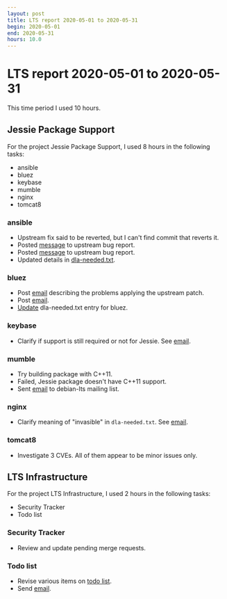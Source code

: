 ```yaml
---
layout: post
title: LTS report 2020-05-01 to 2020-05-31
begin: 2020-05-01
end: 2020-05-31
hours: 10.0
---
```


# LTS report 2020-05-01 to 2020-05-31

This time period I used 10 hours.

## Jessie Package Support
For the project Jessie Package Support, I used 8 hours in the following tasks:

* ansible
* bluez
* keybase
* mumble
* nginx
* tomcat8

### ansible
* Upstream fix said to be reverted, but I can't find commit that reverts it.
* Posted [message](https://github.com/ansible/ansible/issues/67794#issuecomment-624916619) to
  upstream bug report.
* Posted [message](https://github.com/ansible/ansible/issues/67794#issuecomment-625506301) to
  upstream bug report.
* Updated details in [dla-needed.txt](https://salsa.debian.org/security-tracker-team/security-tracker/-/commit/30d7d0ff2ca51867e1917a180573e6597f940118).

### bluez
* Post [email](https://lists.debian.org/debian-lts/2020/05/msg00030.html) describing the problems applying the
  upstream patch.
* Post [email](https://lists.debian.org/debian-lts/2020/05/msg00038.html).
* [Update](https://salsa.debian.org/security-tracker-team/security-tracker/-/commit/42382c38102044d17b6ad1819f59d490b95d7c94)
  dla-needed.txt entry for bluez.

### keybase
* Clarify if support is still required or not for Jessie. See [email](https://lists.debian.org/debian-lts/2020/05/msg00011.html).

### mumble
* Try building package with C++11.
* Failed, Jessie package doesn't have C++11 support.
* Sent [email](https://lists.debian.org/debian-lts/2020/05/msg00007.html) to debian-lts mailing list.

### nginx
* Clarify meaning of "invasible" in `dla-needed.txt`. See [email](https://lists.debian.org/debian-lts/2020/05/msg00012.html).

### tomcat8
* Investigate 3 CVEs. All of them appear to be minor issues only.


## LTS Infrastructure
For the project LTS Infrastructure, I used 2 hours in the following tasks:

* Security Tracker
* Todo list

### Security Tracker
* Review and update pending merge requests.

### Todo list
* Revise various items on [todo list](https://wiki.debian.org/LTS/TODO).
* Send [email](https://lists.debian.org/debian-lts/2020/05/msg00040.html).



